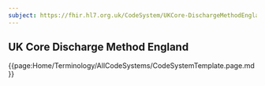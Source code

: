 ```yaml
---
subject: https://fhir.hl7.org.uk/CodeSystem/UKCore-DischargeMethodEngland
---
```

## UK Core Discharge Method England

{{page:Home/Terminology/AllCodeSystems/CodeSystemTemplate.page.md}}
